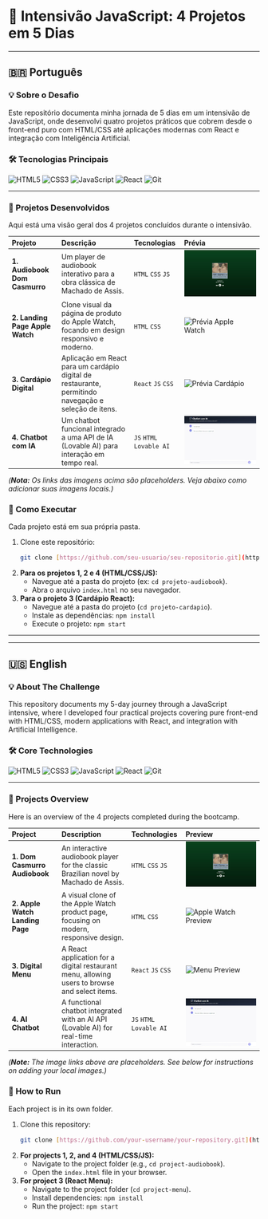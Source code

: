 # 🚀 Intensivão JavaScript: 4 Projetos em 5 Dias

---

## 🇧🇷 Português

### 💡 Sobre o Desafio

Este repositório documenta minha jornada de 5 dias em um intensivão de JavaScript, onde desenvolvi quatro projetos práticos que cobrem desde o front-end puro com HTML/CSS até aplicações modernas com React e integração com Inteligência Artificial.

### 🛠️ Tecnologias Principais

![HTML5](https://img.shields.io/badge/HTML5-E34F26?style=for-the-badge&logo=html5&logoColor=white)
![CSS3](https://img.shields.io/badge/CSS3-1572B6?style=for-the-badge&logo=css3&logoColor=white)
![JavaScript](https://img.shields.io/badge/JavaScript-F7DF1E?style=for-the-badge&logo=javascript&logoColor=black)
![React](https://img.shields.io/badge/React-20232A?style=for-the-badge&logo=react&logoColor=61DAFB)
![Git](https://img.shields.io/badge/GIT-E44C30?style=for-the-badge&logo=git&logoColor=white)

---

### 📂 Projetos Desenvolvidos

Aqui está uma visão geral dos 4 projetos concluídos durante o intensivão.

| Projeto | Descrição | Tecnologias | Prévia |
| :--- | :--- | :--- | :--- |
| **1. Audiobook Dom Casmurro** | Um player de audiobook interativo para a obra clássica de Machado de Assis. | `HTML` `CSS` `JS` | ![Prévia Audiobook](images/AudioBook_DomCasmurro.jpg) |
| **2. Landing Page Apple Watch** | Clone visual da página de produto do Apple Watch, focando em design responsivo e moderno. | `HTML` `CSS` | ![Prévia Apple Watch](images/Página_AppleWatch.jpg) |
| **3. Cardápio Digital** | Aplicação em React para um cardápio digital de restaurante, permitindo navegação e seleção de itens. | `React` `JS` `CSS` | ![Prévia Cardápio](images/CardápioDigital.jpg) |
| **4. Chatbot com IA** | Um chatbot funcional integrado a uma API de IA (Lovable AI) para interação em tempo real. | `JS` `HTML` `Lovable AI` | ![Prévia Chatbot](images/Chatbot_Criado_Com_IA.jpg) |

*(**Nota:** Os links das imagens acima são placeholders. Veja abaixo como adicionar suas imagens locais.)*

### 🏃 Como Executar

Cada projeto está em sua própria pasta.

1.  Clone este repositório:
    ```bash
    git clone [https://github.com/seu-usuario/seu-repositorio.git](https://github.com/seu-usuario/seu-repositorio.git)
    ```
2.  **Para os projetos 1, 2 e 4 (HTML/CSS/JS):**
    * Navegue até a pasta do projeto (ex: `cd projeto-audiobook`).
    * Abra o arquivo `index.html` no seu navegador.
3.  **Para o projeto 3 (Cardápio React):**
    * Navegue até a pasta do projeto (`cd projeto-cardapio`).
    * Instale as dependências: `npm install`
    * Execute o projeto: `npm start`

---
---

## 🇺🇸 English

### 💡 About The Challenge

This repository documents my 5-day journey through a JavaScript intensive, where I developed four practical projects covering pure front-end with HTML/CSS, modern applications with React, and integration with Artificial Intelligence.

### 🛠️ Core Technologies

![HTML5](https://img.shields.io/badge/HTML5-E34F26?style=for-the-badge&logo=html5&logoColor=white)
![CSS3](https://img.shields.io/badge/CSS3-1572B6?style=for-the-badge&logo=css3&logoColor=white)
![JavaScript](https://img.shields.io/badge/JavaScript-F7DF1E?style=for-the-badge&logo=javascript&logoColor=black)
![React](https://img.shields.io/badge/React-20232A?style=for-the-badge&logo=react&logoColor=61DAFB)
![Git](https://img.shields.io/badge/GIT-E44C30?style=for-the-badge&logo=git&logoColor=white)

---

### 📂 Projects Overview

Here is an overview of the 4 projects completed during the bootcamp.

| Project | Description | Technologies | Preview |
| :--- | :--- | :--- | :--- |
| **1. Dom Casmurro Audiobook** | An interactive audiobook player for the classic Brazilian novel by Machado de Assis. | `HTML` `CSS` `JS` | ![Audiobook Preview](images/AudioBook_DomCasmurro.jpg)|
| **2. Apple Watch Landing Page** | A visual clone of the Apple Watch product page, focusing on modern, responsive design. | `HTML` `CSS` | ![Apple Watch Preview](images/Página_AppleWatch.jpg) |
| **3. Digital Menu** | A React application for a digital restaurant menu, allowing users to browse and select items. | `React` `JS` `CSS` | ![Menu Preview](images/CardápioDigital.jpg) |
| **4. AI Chatbot** | A functional chatbot integrated with an AI API (Lovable AI) for real-time interaction. | `JS` `HTML` `Lovable AI` | ![Chatbot Preview](images/Chatbot_Criado_Com_IA.jpg) |

*(**Note:** The image links above are placeholders. See below for instructions on adding your local images.)*

### 🏃 How to Run

Each project is in its own folder.

1.  Clone this repository:
    ```bash
    git clone [https://github.com/your-username/your-repository.git](https://github.com/your-username/your-repository.git)
    ```
2.  **For projects 1, 2, and 4 (HTML/CSS/JS):**
    * Navigate to the project folder (e.g., `cd project-audiobook`).
    * Open the `index.html` file in your browser.
3.  **For project 3 (React Menu):**
    * Navigate to the project folder (`cd project-menu`).
    * Install dependencies: `npm install`
    * Run the project: `npm start`
